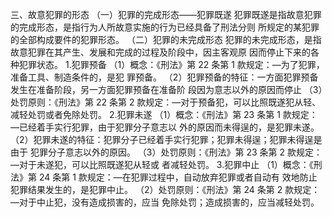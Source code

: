 
    
    
三、故意犯罪的形态
（一）犯罪的完成形态——犯罪既遂
    犯罪既遂是指故意犯罪的完成形态，是指行为人所故意实施的行为已经具备了刑法分则
    所规定的某犯罪的全部构成要件的犯罪形态。
（二）犯罪的未完成形态
    犯罪的未完成形态，是指故意犯罪在其产生、发展和完成的过程及阶段中，因主客观原
    因而停止下来的各种犯罪状态。
1.犯罪预备
    （1）概念：《刑法》第 22 条第 1 款规定：―为了犯罪，准备工具、制造条件的，是犯
    罪预备。
    （2）犯罪预备的特征：一方面犯罪预备发生在准备阶段，另一方面犯罪预备在准备阶
    段因为意志以外的原因而停止
    （3）处罚原则：《刑法》第 22 条第 2 款规定：―对于预备犯，可以比照既遂犯从轻、
    减轻处罚或者免除处罚。
2.犯罪未遂
    （1）概念：《刑法》第 23 条第 1 款规定：―已经着手实行犯罪，由于犯罪分子意志以
    外的原因而未得逞的，是犯罪未遂。
    （2）犯罪未遂的特征：犯罪分子已经着手实行犯罪；犯罪未得逞；犯罪未得逞是由于
    犯罪分子意志以外的原因。
    （3）处罚原则：《刑法》第 23 条第 2 款规定：―对于未遂犯，可以比照既遂犯从轻或
    者减轻处罚。
3.犯罪中止
    （1）概念：《刑法》第 24 条第 1 款规定：―在犯罪过程中，自动放弃犯罪或者自动有
    效地防止犯罪结果发生的，是犯罪中止。
    （2）处罚原则：《刑法》第 24 条第 2 款规定：―对于中止犯，没有造成损害的，应当
    免除处罚；造成损害的，应当减轻处罚。


